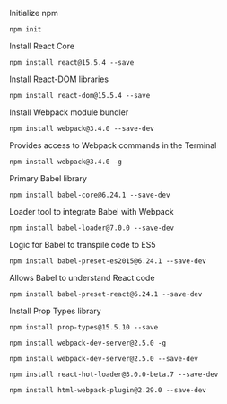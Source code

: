 Initialize npm
```
npm init
```

Install React Core
```
npm install react@15.5.4 --save
```

Install React-DOM libraries
```
npm install react-dom@15.5.4 --save
```

Install Webpack module bundler
```
npm install webpack@3.4.0 --save-dev
```

Provides access to Webpack commands in the Terminal
```
npm install webpack@3.4.0 -g
```

Primary Babel library
```
npm install babel-core@6.24.1 --save-dev
```

Loader tool to integrate Babel with Webpack
```
npm install babel-loader@7.0.0 --save-dev
```

Logic for Babel to transpile code to ES5
```
npm install babel-preset-es2015@6.24.1 --save-dev
```

Allows Babel to understand React code
```
npm install babel-preset-react@6.24.1 --save-dev
```

Install Prop Types library
```
npm install prop-types@15.5.10 --save
```

```
npm install webpack-dev-server@2.5.0 -g
```

```
npm install webpack-dev-server@2.5.0 --save-dev
```

```
npm install react-hot-loader@3.0.0-beta.7 --save-dev
```

```
npm install html-webpack-plugin@2.29.0 --save-dev
```
